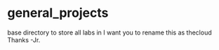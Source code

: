 # general_projects
base directory to store all labs in
I want you to rename this as thecloud
Thanks
-Jr.
